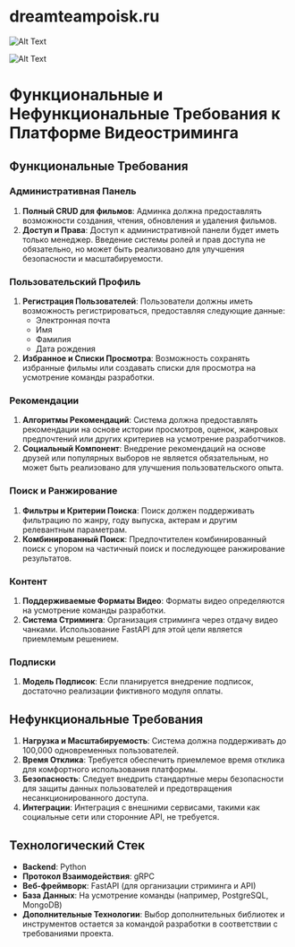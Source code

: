 # dreamteampoisk.ru

![Alt Text](https://media.giphy.com/media/vFKqnCdLPNOKc/giphy.gif)

![Alt Text](https://i.giphy.com/media/v1.Y2lkPTc5MGI3NjExNjJmeDgwYXUzYXZnOXV6eXA5M2VxbXZ3bDZjYm4xdzd2NjFqeTY0eSZlcD12MV9pbnRlcm5hbF9naWZfYnlfaWQmY3Q9Zw/l0ExdMHUDKteztyfe/giphy.gif)


# Функциональные и Нефункциональные Требования к Платформе Видеостриминга


## Функциональные Требования

### Административная Панель

1. **Полный CRUD для фильмов**: Админка должна предоставлять возможности создания, чтения, обновления и удаления фильмов.
2. **Доступ и Права**: Доступ к административной панели будет иметь только менеджер. Введение системы ролей и прав доступа не обязательно, но может быть реализовано для улучшения безопасности и масштабируемости.

### Пользовательский Профиль

1. **Регистрация Пользователей**: Пользователи должны иметь возможность регистрироваться, предоставляя следующие данные:
   - Электронная почта
   - Имя
   - Фамилия
   - Дата рождения
2. **Избранное и Списки Просмотра**: Возможность сохранять избранные фильмы или создавать списки для просмотра на усмотрение команды разработки.

### Рекомендации

1. **Алгоритмы Рекомендаций**: Система должна предоставлять рекомендации на основе истории просмотров, оценок, жанровых предпочтений или других критериев на усмотрение разработчиков.
2. **Социальный Компонент**: Внедрение рекомендаций на основе друзей или популярных выборов не является обязательным, но может быть реализовано для улучшения пользовательского опыта.

### Поиск и Ранжирование

1. **Фильтры и Критерии Поиска**: Поиск должен поддерживать фильтрацию по жанру, году выпуска, актерам и другим релевантным параметрам.
2. **Комбинированный Поиск**: Предпочтителен комбинированный поиск с упором на частичный поиск и последующее ранжирование результатов.

### Контент

1. **Поддерживаемые Форматы Видео**: Форматы видео определяются на усмотрение команды разработки.
2. **Система Стриминга**: Организация стриминга через отдачу видео чанками. Использование FastAPI для этой цели является приемлемым решением.

### Подписки

1. **Модель Подписок**: Если планируется внедрение подписок, достаточно реализации фиктивного модуля оплаты.

## Нефункциональные Требования

1. **Нагрузка и Масштабируемость**: Система должна поддерживать до 100,000 одновременных пользователей.
2. **Время Отклика**: Требуется обеспечить приемлемое время отклика для комфортного использования платформы.
3. **Безопасность**: Следует внедрить стандартные меры безопасности для защиты данных пользователей и предотвращения несанкционированного доступа.
4. **Интеграции**: Интеграция с внешними сервисами, такими как социальные сети или сторонние API, не требуется.

## Технологический Стек

- **Backend**: Python
- **Протокол Взаимодействия**: gRPC
- **Веб-фреймворк**: FastAPI (для организации стриминга и API)
- **База Данных**: На усмотрение команды (например, PostgreSQL, MongoDB)
- **Дополнительные Технологии**: Выбор дополнительных библиотек и инструментов остается за командой разработки в соответствии с требованиями проекта.
